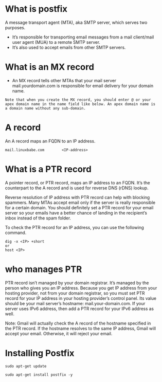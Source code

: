 # What is postfix
A message transport agent (MTA), aka SMTP server, which serves two purposes.
 - It’s responsible for transporting email messages from a mail client/mail user agent (MUA) to a remote SMTP server.
 - It’s also used to accept emails from other SMTP servers.
# What is an MX record
- An MX record tells other MTAs that your mail server mail.yourdomain.com is responsible for email delivery for your domain name.
```
Note that when you create the MX record, you should enter @ or your apex domain name in the name field like below. An apex domain name is a domain name without any sub-domain.
```
# A record
An A record maps an FQDN to an IP address.
```
mail.linuxbabe.com        <IP-address>
```
# What is a PTR record
A pointer record, or PTR record, maps an IP address to an FQDN. It’s the counterpart to the A record and is used for reverse DNS (rDNS) lookup.

Reverse resolution of IP address with PTR record can help with blocking spammers. Many MTAs accept email only if the server is really responsible for a certain domain. You should definitely set a PTR record for your email server so your emails have a better chance of landing in the recipient’s inbox instead of the spam folder.

To check the PTR record for an IP address, you can use the following command.
```
dig -x <IP> +short
or
host <IP>
```
# who manages PTR
PTR record isn’t managed by your domain registrar. It’s managed by the person who gives you an IP address. Because you get IP address from your hosting provider, not from your domain registrar, so you must set PTR record for your IP address in your hosting provider’s control panel. Its value should be your mail server’s hostname: mail.your-domain.com. If your server uses IPv6 address, then add a PTR record for your IPv6 address as well.

Note: Gmail will actually check the A record of the hostname specified in the PTR record. If the hostname resolves to the same IP address, Gmail will accept your email. Otherwise, it will reject your email.

# Installing Postfix
```
sudo apt-get update

sudo apt-get install postfix -y
```
